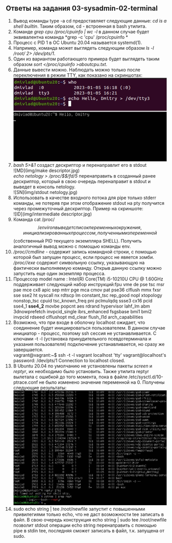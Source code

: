 ## Ответы на задания 03-sysadmin-02-terminal
1. Вывод команды type -a cd предоставляет следующие данные: *cd is a shell builtin*. Таким образом, cd - встроенная в bash утилита.
2. Команде *grep cpu /proc/cpuinfo | wc -l* в данном случае будет эквивалентна команда *grep -c 'cpu' /proc/cpuinfo *
3. Процесс с PID 1 в ОС Ubuntu 20.04 называется systemd(1).
4. Например, команда может выглядеть следующим образом *ls -l /root/ 2> /dev/pts/1*.
5. Один из вариантом работающего примера будет выглядеть таким образом *sort </proc/cpuinfo >aboutcpu.txt*.
6. Данные вывести можно. Наблюдать можно только после переключения в режим TTY, как показано на скриншотах:  
![PTY](img/pty.jpg)  
![TTY](img/tty.jpg)  
7. *bash 5>&1* создаст дескриптор и перенаправлит его в stdout  
![MD](img/make descriptor.jpg)  
*echo netology > /proc/$$/fd/5* перенаправить в созданный ранее дескриптор, который в свою очередь перенаправит в stdout и выведет в консоль netology.  
![SN](img/stdout netology.jpg)  
8. Использовать в качестве входного потока для pipe только stderr команды, не потеряв при этом отображение stdout на pty получится через промежуточный дескриптор. Пример на скриншоте:  
![ID](img/intermediate descriptor.jpg)
9. Команда cat /proc/$$/environ выведет список переменных окружения, инициализированных процессом, полученным из переменной $$ (собственный PID текущего экземпляра SHELL). Получить аналогичный вывод можно с помощью команды env.
10. */proc/<PID>/cmdline* - содержит запись командной строки, с помощью которой был запущен процесс, если процесс не явяется зомби. */proc/<PID>/exe* содержит символьную ссылку, указывающую на фактически выполняемую команду. Открыв данную ссылку можно запустить еще один экземпляр процесса.
11. Процессор model name : Intel(R) Core(TM) i5-10210U CPU @ 1.60GHz поддерживает следующий набор инструкций:fpu vme de pse tsc msr pae mce cx8 apic sep mtrr pge mca cmov pat pse36 clflush mmx fxsr sse sse2 ht syscall nx rdtscp lm constant_tsc rep_good nopl xtopology nonstop_tsc cpuid tsc_known_freq pni pclmulqdq ssse3 cx16 pcid sse4_1 **sse4_2** movbe popcnt aes rdrand hypervisor lahf_lm abm 3dnowprefetch invpcid_single ibrs_enhanced fsgsbase bmi1 bmi2 invpcid rdseed clflushopt md_clear flush_l1d arch_capabilities
12. Возможно, что при входе в оболочку localhost ожидает, что соединение будет инициироваться пользователем. В данном случае инициатор - процесс, поэтому ssh сессия не устанавливается. С ключами  -t -l (установка принудительного псевдотерминала и указания пользователя) подключение устанавливается, но сразу же завершается.  
vagrant@vagrant:~$ ssh -t -l vagrant localhost 'tty'
vagrant@localhost's password: 
/dev/pts/1
Connection to localhost closed.  
13. В Ubuntu 20.04 по умолчанию не установлены пакеты *screen* и *reptyr*, их необходимо было установить. Также утилита reptyr вылетала с ошибкой до того момента, пока в файле /etc/sysctl.d/10-ptrace.conf не было изменено значение переменной на 0. Получены следующие результаты:  
![Reptyr](img/reptyr.jpg)  
14. sudo echo string | tee /root/newfile запустит с повышенными привилегиями только echo, что не даст возможности tee записать в файл. В свою очередь конструкция echo string | sudo tee /root/newfile позволит stdout операции echo string перенаправить с помощью pipe в stdin tee, последняя сможет записать в файл, т.к. запущена от sudo.  




